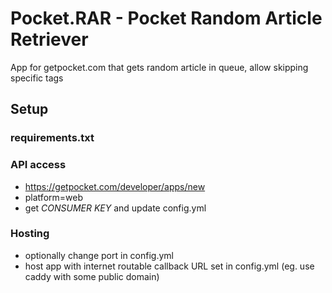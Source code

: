 # Pocket.RAR - Pocket Random Article Retriever
App for getpocket.com that gets random article in queue, allow skipping specific tags

## Setup

### requirements.txt

### API access
* https://getpocket.com/developer/apps/new
* platform=web
* get *CONSUMER KEY* and update config.yml

### Hosting
* optionally change port in config.yml
* host app with internet routable callback URL set in config.yml (eg. use caddy with some public domain)
